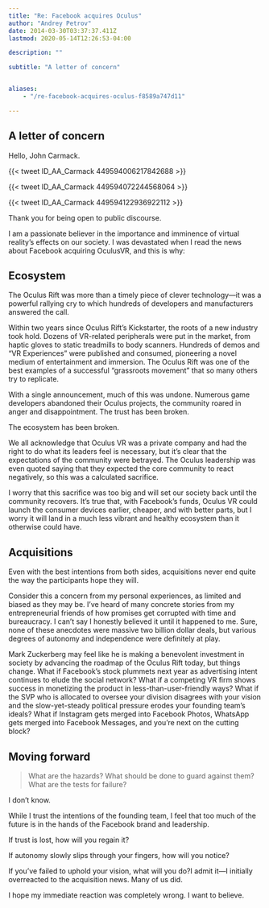 ```yaml
---
title: "Re: Facebook acquires Oculus"
author: "Andrey Petrov"
date: 2014-03-30T03:37:37.411Z
lastmod: 2020-05-14T12:26:53-04:00

description: ""

subtitle: "A letter of concern"


aliases:
    - "/re-facebook-acquires-oculus-f8589a747d11"

---
```



## A letter of concern

Hello, John Carmack.

{{< tweet ID_AA_Carmack 449594006217842688 >}}

{{< tweet ID_AA_Carmack 449594072244568064 >}}

{{< tweet ID_AA_Carmack 449594122936922112 >}}



Thank you for being open to public discourse.

I am a passionate believer in the importance and imminence of virtual reality’s effects on our society. I was devastated when I read the news about Facebook acquiring OculusVR, and this is why:

## Ecosystem

The Oculus Rift was more than a timely piece of clever technology—it was a powerful rallying cry to which hundreds of developers and manufacturers answered the call.

Within two years since Oculus Rift’s Kickstarter, the roots of a new industry took hold. Dozens of VR-related peripherals were put in the market, from haptic gloves to static treadmills to body scanners. Hundreds of demos and “VR Experiences” were published and consumed, pioneering a novel medium of entertainment and immersion. The Oculus Rift was one of the best examples of a successful “grassroots movement” that so many others try to replicate.

With a single announcement, much of this was undone. Numerous game developers abandoned their Oculus projects, the community roared in anger and disappointment. The trust has been broken.

The ecosystem has been broken.

We all acknowledge that Oculus VR was a private company and had the right to do what its leaders feel is necessary, but it’s clear that the expectations of the community were betrayed. The Oculus leadership was even quoted saying that they expected the core community to react negatively, so this was a calculated sacrifice.

I worry that this sacrifice was too big and will set our society back until the community recovers. It’s true that, with Facebook’s funds, Oculus VR could launch the consumer devices earlier, cheaper, and with better parts, but I worry it will land in a much less vibrant and healthy ecosystem than it otherwise could have.

## Acquisitions

Even with the best intentions from both sides, acquisitions never end quite the way the participants hope they will.

Consider this a concern from my personal experiences, as limited and biased as they may be. I’ve heard of many concrete stories from my entrepreneurial friends of how promises get corrupted with time and bureaucracy. I can’t say I honestly believed it until it happened to me. Sure, none of these anecdotes were massive two billion dollar deals, but various degrees of autonomy and independence were definitely at play.

Mark Zuckerberg may feel like he is making a benevolent investment in society by advancing the roadmap of the Oculus Rift today, but things change. What if Facebook’s stock plummets next year as advertising intent continues to elude the social network? What if a competing VR firm shows success in monetizing the product in less-than-user-friendly ways? What if the SVP who is allocated to oversee your division disagrees with your vision and the slow-yet-steady political pressure erodes your founding team’s ideals? What if Instagram gets merged into Facebook Photos, WhatsApp gets merged into Facebook Messages, and you’re next on the cutting block?

## Moving forward

> What are the hazards? What should be done to guard against them? What are the tests for failure?

I don’t know.

While I trust the intentions of the founding team, I feel that too much of the future is in the hands of the Facebook brand and leadership.

If trust is lost, how will you regain it?

If autonomy slowly slips through your fingers, how will you notice?

If you’ve failed to uphold your vision, what will you do?I admit it—I initially overreacted to the acquisition news. Many of us did.

I hope my immediate reaction was completely wrong. I want to believe.

